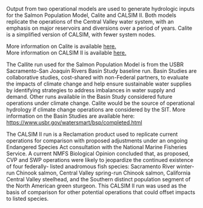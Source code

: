 Output from two operational models are used to generate hydrologic inputs for the Salmon Population Model, Calite and CALSIM II. Both models replicate the operations of the Central Valley water system, with an emphasis on major reservoirs and diversions over a period of years. Calite is a simplified version of CALSIM, with fewer system nodes.   

More information on Calite is available [here.](http://baydeltaoffice.water.ca.gov/modeling/hydrology/CalLite/index.cfm)  
More information on CALSIM II is available [here.](http://baydeltaoffice.water.ca.gov/modeling/hydrology/CalSim/index.cfm)  

The Callite run used for the Salmon Population Model is from the USBR Sacramento-San Joaquin Rivers Basin Study baseline run. Basin Studies are collaborative studies, cost-shared with non-Federal partners, to evaluate the impacts of climate change and help ensure sustainable water supplies by identifying strategies to address imbalances in water supply and demand. Other runs available in the Basin Study considered future operations under climate change. Calite would be the source of operational hydrology if climate change operations are considered by the SIT. More information on the Basin Studies are available here: https://www.usbr.gov/watersmart/bsp/completed.html

The CALSIM II run is a Reclamation product used to replicate current operations for comparison with proposed adjustments under an ongoing Endangered Species Act consultation with the National Marine Fisheries Service. A current NMFS Biological Opinion concluded that, as proposed, CVP and SWP operations were likely to jeopardize the continued existence of four federally- listed anadromous fish species: Sacramento River winter-run Chinook salmon, Central Valley spring-run Chinook salmon, California Central Valley steelhead, and the Southern distinct population segment of the North American green sturgeon. This CALSIM II run was used as the basis of comparison for other potential operations that could offset impacts to listed species.

